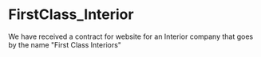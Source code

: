# FirstClass_Interior
We have received a contract for website for an Interior company that goes by the name "First Class Interiors"
